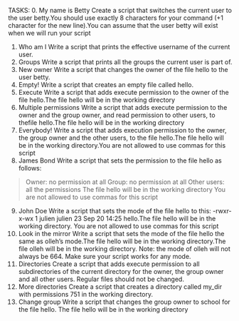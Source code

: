TASKS:
0. My name is Betty
Create a script that switches the current user to the user betty.You should use exactly 8 characters for your command (+1 character for the new line).You can assume that the user betty will exist when we will run your script
1. Who am I
Write a script that prints the effective username of the current user.
2. Groups
Write a script that prints all the groups the current user is part of.
3. New owner
Write a script that changes the owner of the file hello to the user betty.
4. Empty!
Write a script that creates an empty file called hello.
5. Execute
Write a script that adds execute permission to the owner of the file hello.The file hello will be in the working directory
6. Multiple permissions
Write a script that adds execute permission to the owner and the group owner, and read permission to other users, to thefile hello.The file hello will be in the working directory
7. Everybody!
Write a script that adds execution permission to the owner, the group owner and the other users, to the file hello.The file hello will be in the working directory.You are not allowed to use commas for this script
8. James Bond
Write a script that sets the permission to the file hello as follows:
 >Owner: no permission at all
 >Group: no permission at all
 >Other users: all the permissions
The file hello will be in the working directory You are not allowed to use commas for this script
9. John Doe
Write a script that sets the mode of the file hello to this: -rwxr-x-wx 1 julien julien 23 Sep 20 14:25 hello.The file hello will be in the working directory. You are not allowed to use commas for this script
10. Look in the mirror
Write a script that sets the mode of the file hello the same as olleh’s mode.The file hello will be in the working directory.The file olleh will be in the working directory.
Note: the mode of olleh will not always be 664. Make sure your script works for any mode.
11. Directories
Create a script that adds execute permission to all subdirectories of the current directory for the owner, the group owner and all other users. Regular files should not be changed.
12. More directories
Create a script that creates a directory called my_dir with permissions 751 in the working directory.
13. Change group
Write a script that changes the group owner to school for the file hello. The file hello will be in the working directory
